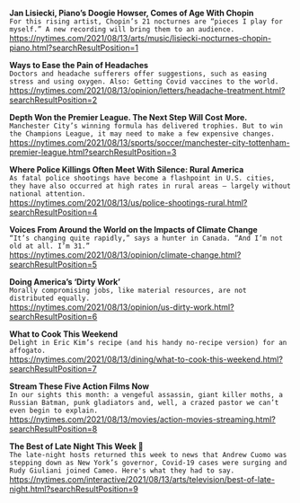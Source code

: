 **Jan Lisiecki, Piano’s Doogie Howser, Comes of Age With Chopin**\
`For this rising artist, Chopin’s 21 nocturnes are “pieces I play for myself.” A new recording will bring them to an audience.`\
https://nytimes.com/2021/08/13/arts/music/lisiecki-nocturnes-chopin-piano.html?searchResultPosition=1

**Ways to Ease the Pain of Headaches**\
`Doctors and headache sufferers offer suggestions, such as easing stress and using oxygen. Also: Getting Covid vaccines to the world.`\
https://nytimes.com/2021/08/13/opinion/letters/headache-treatment.html?searchResultPosition=2

**Depth Won the Premier League. The Next Step Will Cost More.**\
`Manchester City’s winning formula has delivered trophies. But to win the Champions League, it may need to make a few expensive changes.`\
https://nytimes.com/2021/08/13/sports/soccer/manchester-city-tottenham-premier-league.html?searchResultPosition=3

**Where Police Killings Often Meet With Silence: Rural America**\
`As fatal police shootings have become a flashpoint in U.S. cities, they have also occurred at high rates in rural areas — largely without national attention.`\
https://nytimes.com/2021/08/13/us/police-shootings-rural.html?searchResultPosition=4

**Voices From Around the World on the Impacts of Climate Change**\
`“It’s changing quite rapidly,” says a hunter in Canada. “And I’m not old at all. I’m 31.”`\
https://nytimes.com/2021/08/13/opinion/climate-change.html?searchResultPosition=5

**Doing America’s ‘Dirty Work’**\
`Morally compromising jobs, like material resources, are not distributed equally.`\
https://nytimes.com/2021/08/13/opinion/us-dirty-work.html?searchResultPosition=6

**What to Cook This Weekend**\
`Delight in Eric Kim’s recipe (and his handy no-recipe version) for an affogato.`\
https://nytimes.com/2021/08/13/dining/what-to-cook-this-weekend.html?searchResultPosition=7

**Stream These Five Action Films Now**\
`In our sights this month: a vengeful assassin, giant killer moths, a Russian Batman, punk gladiators and, well, a crazed pastor we can’t even begin to explain.`\
https://nytimes.com/2021/08/13/movies/action-movies-streaming.html?searchResultPosition=8

**The Best of Late Night This Week 🌙**\
`The late-night hosts returned this week to news that Andrew Cuomo was stepping down as New York’s governor, Covid-19 cases were surging and Rudy Giuliani joined Cameo. Here's what they had to say.`\
https://nytimes.com/interactive/2021/08/13/arts/television/best-of-late-night.html?searchResultPosition=9

